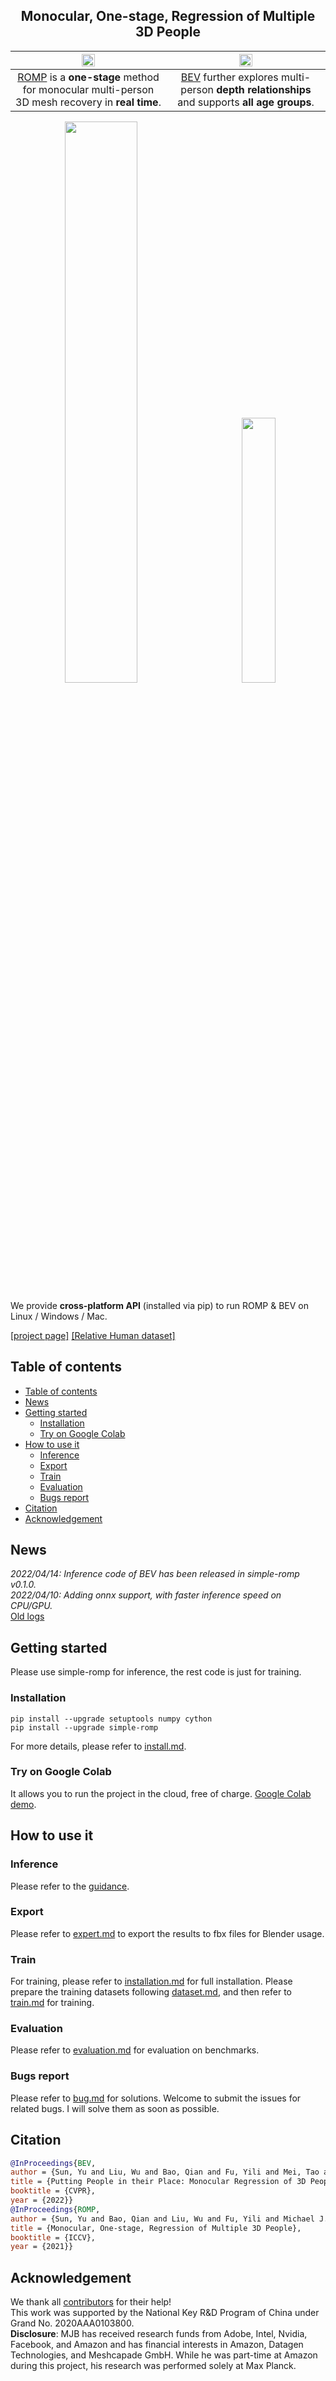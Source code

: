 <h2 align="center"> Monocular, One-stage, Regression of Multiple 3D People </h2>

| <div align=center><img src="../assets/demo/ROMP_logo.png" width="30%" /></div> | <div align=center><img src="../assets/demo/BEV_logo.png" width="30%" /></div> |
| :---: | :---: |
| [ROMP](https://arxiv.org/abs/2008.12272) is a **one-stage** method for monocular multi-person 3D mesh recovery in **real time**. | [BEV](https://arxiv.org/abs/2112.08274) further explores multi-person **depth relationships** and supports **all age groups**.  |

<p float="center">
    <div align=center><img src="../assets/demo/animation/blender_character_driven-min.gif" width="48%" />
    <img width="8%" />
    <img src="../assets/demo/images_results/BEV_tennis_results.png" width="33%" /></div>
</p>

We provide **cross-platform API** (installed via pip) to run ROMP & BEV on Linux / Windows / Mac. 

[[project page]](https://arthur151.github.io/BEV/BEV.html) [[Relative Human dataset]](https://github.com/Arthur151/Relative_Human)

## Table of contents
- [Table of contents](#table-of-contents)
- [News](#news)
- [Getting started](#getting-started)
  - [Installation](#installation)
  - [Try on Google Colab](#try-on-google-colab)
- [How to use it](#how-to-use-it)
  - [Inference](#inference)
  - [Export](#export)
  - [Train](#train)
  - [Evaluation](#evaluation)
  - [Bugs report](#bugs-report)
- [Citation](#citation)
- [Acknowledgement](#acknowledgement)

## News
*2022/04/14: Inference code of BEV has been released in simple-romp v0.1.0.*   
*2022/04/10: Adding onnx support, with faster inference speed on CPU/GPU.*  
[Old logs](docs/updates.md)

## Getting started

Please use simple-romp for inference, the rest code is just for training.

### Installation
```
pip install --upgrade setuptools numpy cython
pip install --upgrade simple-romp
```
For more details, please refer to [install.md](https://github.com/Arthur151/ROMP/blob/master/simple_romp/README.md).

### Try on Google Colab

It allows you to run the project in the cloud, free of charge. [Google Colab demo](https://colab.research.google.com/drive/1oz9E6uIbj4udOPZvA1Zi9pFx0SWH_UXg).  

## How to use it

### Inference
Please refer to the [guidance](https://github.com/Arthur151/ROMP/blob/master/simple_romp/README.md).

### Export

Please refer to [expert.md](docs/export.md) to export the results to fbx files for Blender usage. 

### Train
For training, please refer to [installation.md](docs/installation.md) for full installation.
Please prepare the training datasets following [dataset.md](docs/dataset.md), and then refer to [train.md](docs/train.md) for training. 

### Evaluation

Please refer to [evaluation.md](docs/evaluation.md) for evaluation on benchmarks.

### Bugs report

Please refer to [bug.md](docs/bugs.md) for solutions. Welcome to submit the issues for related bugs. I will solve them as soon as possible.

## Citation
```bibtex
@InProceedings{BEV,
author = {Sun, Yu and Liu, Wu and Bao, Qian and Fu, Yili and Mei, Tao and Black, Michael J},
title = {Putting People in their Place: Monocular Regression of 3D People in Depth},
booktitle = {CVPR},
year = {2022}}
@InProceedings{ROMP,
author = {Sun, Yu and Bao, Qian and Liu, Wu and Fu, Yili and Michael J., Black and Mei, Tao},
title = {Monocular, One-stage, Regression of Multiple 3D People},
booktitle = {ICCV},
year = {2021}}
```

## Acknowledgement

We thank all [contributors](docs/contributor.md) for their help!  
This work was supported by the National Key R&D Program of China under Grand No. 2020AAA0103800.  
**Disclosure**: MJB has received research funds from Adobe, Intel, Nvidia, Facebook, and Amazon and has financial interests in Amazon, Datagen Technologies, and Meshcapade GmbH. While he was part-time at Amazon during this project, his research was performed solely at Max Planck. 
